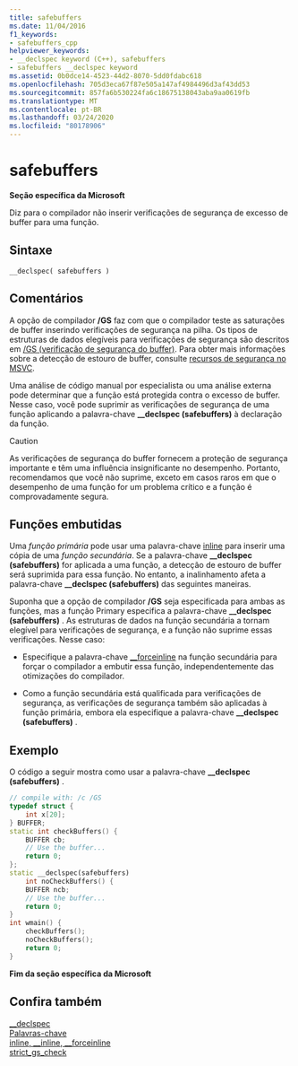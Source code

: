 ```yaml
---
title: safebuffers
ms.date: 11/04/2016
f1_keywords:
- safebuffers_cpp
helpviewer_keywords:
- __declspec keyword (C++), safebuffers
- safebuffers __declspec keyword
ms.assetid: 0b0dce14-4523-44d2-8070-5dd0fdabc618
ms.openlocfilehash: 705d3eca67f87e505a147af4984496d3af43dd53
ms.sourcegitcommit: 857fa6b530224fa6c18675138043aba9aa0619fb
ms.translationtype: MT
ms.contentlocale: pt-BR
ms.lasthandoff: 03/24/2020
ms.locfileid: "80178906"
---
```

# <a name="safebuffers"></a>safebuffers

**Seção específica da Microsoft**

Diz para o compilador não inserir verificações de segurança de excesso de buffer para uma função.

## <a name="syntax"></a>Sintaxe

```
__declspec( safebuffers )
```

## <a name="remarks"></a>Comentários

A opção de compilador **/GS** faz com que o compilador teste as saturações de buffer inserindo verificações de segurança na pilha. Os tipos de estruturas de dados elegíveis para verificações de segurança são descritos em [/GS (verificação de segurança do buffer)](../build/reference/gs-buffer-security-check.md). Para obter mais informações sobre a detecção de estouro de buffer, consulte [recursos de segurança no MSVC](https://blogs.msdn.microsoft.com/vcblog/2017/06/28/security-features-in-microsoft-visual-c/).

Uma análise de código manual por especialista ou uma análise externa pode determinar que a função está protegida contra o excesso de buffer. Nesse caso, você pode suprimir as verificações de segurança de uma função aplicando a palavra-chave **__declspec (safebuffers)** à declaração da função.

> [!CAUTION]
>  As verificações de segurança do buffer fornecem a proteção de segurança importante e têm uma influência insignificante no desempenho. Portanto, recomendamos que você não suprime, exceto em casos raros em que o desempenho de uma função for um problema crítico e a função é comprovadamente segura.

## <a name="inline-functions"></a>Funções embutidas

Uma *função primária* pode usar uma palavra-chave [inline](inline-functions-cpp.md) para inserir uma cópia de uma *função secundária*. Se a palavra-chave **__declspec (safebuffers)** for aplicada a uma função, a detecção de estouro de buffer será suprimida para essa função. No entanto, a inalinhamento afeta a palavra-chave **__declspec (safebuffers)** das seguintes maneiras.

Suponha que a opção de compilador **/GS** seja especificada para ambas as funções, mas a função Primary especifica a palavra-chave **__declspec (safebuffers)** . As estruturas de dados na função secundária a tornam elegível para verificações de segurança, e a função não suprime essas verificações. Nesse caso:

- Especifique a palavra-chave [__forceinline](inline-functions-cpp.md) na função secundária para forçar o compilador a embutir essa função, independentemente das otimizações do compilador.

- Como a função secundária está qualificada para verificações de segurança, as verificações de segurança também são aplicadas à função primária, embora ela especifique a palavra-chave **__declspec (safebuffers)** .

## <a name="example"></a>Exemplo

O código a seguir mostra como usar a palavra-chave **__declspec (safebuffers)** .

```cpp
// compile with: /c /GS
typedef struct {
    int x[20];
} BUFFER;
static int checkBuffers() {
    BUFFER cb;
    // Use the buffer...
    return 0;
};
static __declspec(safebuffers)
    int noCheckBuffers() {
    BUFFER ncb;
    // Use the buffer...
    return 0;
}
int wmain() {
    checkBuffers();
    noCheckBuffers();
    return 0;
}
```

**Fim da seção específica da Microsoft**

## <a name="see-also"></a>Confira também

[__declspec](../cpp/declspec.md)<br/>
[Palavras-chave](../cpp/keywords-cpp.md)<br/>
[inline, __inline, \__forceinline](inline-functions-cpp.md)<br/>
[strict_gs_check](../preprocessor/strict-gs-check.md)
